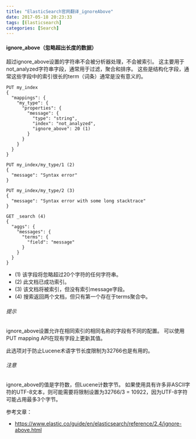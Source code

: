 ```yaml
---
title: "ElasticSearch官网翻译_ignoreAbove"
date: 2017-05-18 20:23:33
tags: [Elasticsearch]
categories: [Search]
---
```


#### ignore_above（忽略超出长度的数据）

超过ignore_above设置的字符串不会被分析器处理，不会被索引。 这主要用于not_analyzed字符串字段，通常用于过滤，聚合和排序。 这些是结构化字段，通常这些字段中的索引很长的term（词条）通常是没有意义的。

```
PUT my_index
{
  "mappings": {
    "my_type": {
      "properties": {
        "message": {
          "type": "string",
          "index": "not_analyzed",
          "ignore_above": 20 (1)
        }
      }
    }
  }
}

PUT my_index/my_type/1 (2)
{
  "message": "Syntax error"
}

PUT my_index/my_type/2 (3)
{
  "message": "Syntax error with some long stacktrace"
}

GET _search (4)
{
  "aggs": {
    "messages": {
      "terms": {
        "field": "message"
      }
    }
  }
}
```

- (1) 该字段将忽略超过20个字符的任何字符串。
- (2) 此文档已成功索引。
- (3) 该文档将被索引，但没有索引message字段。
- (4) 搜索返回两个文档，但只有第一个存在于terms聚合中。

###### 提示

ignore_above设置允许在相同索引的相同名称的字段有不同的配置。 可以使用PUT mapping API在现有字段上更新其值。

此选项对于防止Lucene术语字节长度限制为32766也是有用的。

###### 注意

ignore_above的值是字符数，但Lucene计数字节。 如果使用具有许多非ASCII字符的UTF-8文本，则可能需要将限制设置为32766/3 = 10922，因为UTF-8字符可能占用最多3个字节。

参考文章：

- https://www.elastic.co/guide/en/elasticsearch/reference/2.4/ignore-above.html
